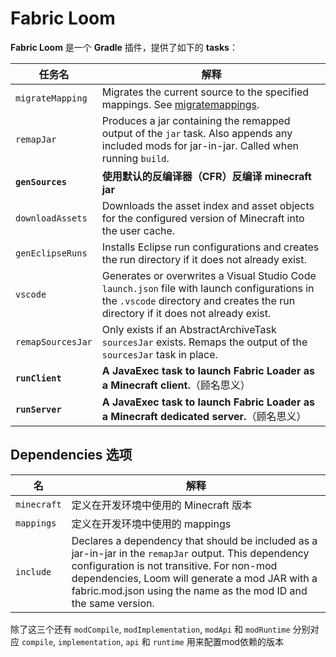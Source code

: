 # Fabric Loom

**Fabric Loom** 是一个 **Gradle** 插件，提供了如下的 **tasks**：

| 任务名            | 解释                                                         |
| ----------------- | ------------------------------------------------------------ |
| `migrateMapping`  | Migrates the current source to the specified mappings. See [migratemappings](https://fabricmc.net/wiki/tutorial:migratemappings). |
| `remapJar`        | Produces a jar containing the remapped output of the `jar` task. Also appends any included mods for jar-in-jar. Called when running `build`. |
| **`genSources`**  | **使用默认的反编译器（CFR）反编译 minecraft jar**            |
| `downloadAssets`  | Downloads the asset index and asset objects for the configured version of Minecraft into the user cache. |
| `genEclipseRuns`  | Installs Eclipse run configurations and creates the run directory if it does not already exist. |
| `vscode`          | Generates or overwrites a Visual Studio Code `launch.json` file with launch configurations in the `.vscode` directory and creates the run directory if it does not already exist. |
| `remapSourcesJar` | Only exists if an AbstractArchiveTask `sourcesJar` exists. Remaps the output of the `sourcesJar` task in place. |
| **`runClient`**   | **A JavaExec task to launch Fabric Loader as a Minecraft client.**（顾名思义） |
| **`runServer`**   | **A JavaExec task to launch Fabric Loader as a Minecraft dedicated server.**（顾名思义） |

## Dependencies 选项

| 名          | 解释                                                         |
| ----------- | ------------------------------------------------------------ |
| `minecraft` | 定义在开发环境中使用的 Minecraft 版本                        |
| `mappings`  | 定义在开发环境中使用的 mappings                              |
| `include`   | Declares a dependency that should be included as a jar-in-jar in the `remapJar` output. This dependency configuration is not transitive. For non-mod dependencies, Loom will generate a mod JAR with a fabric.mod.json using the name as the mod ID and the same version. |

除了这三个还有  `modCompile`, `modImplementation`, `modApi` 和 `modRuntime` 分别对应 `compile`, `implementation`, `api` 和 `runtime` 用来配置mod依赖的版本